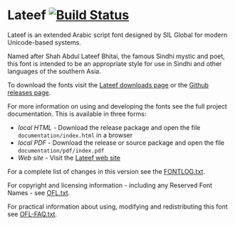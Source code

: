 # Lateef [![Build Status](https://build.palaso.org/app/rest/builds/buildType:Fonts_Lateef/statusIcon)](https://build.palaso.org/viewType.html?buildTypeId=Fonts_Lateef&guest=1)  

Lateef is an extended Arabic script font designed by SIL Global for modern Unicode-based systems.

Named after Shah Abdul Lateef Bhitai, the famous Sindhi mystic and poet, this font is intended to be an appropriate style for use in Sindhi and other languages of the southern Asia.

To download the fonts visit the [Lateef downloads page](https://software.sil.org/lateef/download/) or the [Github releases page](https://github.com/silnrsi/font-lateef/releases).

For more information on using and developing the fonts see the full project documentation. This is available in three forms:

- *local HTML* - Download the release package and open the file `documentation/index.html` in a browser
- *local PDF* - Download the release or source package and open the file `documentation/pdf/index.pdf`
- *Web site* - Visit the [Lateef web site](https://software.sil.org/lateef) 

For a complete list of changes in this version see the [FONTLOG.txt](FONTLOG.txt).

For copyright and licensing information - including any Reserved Font Names - see [OFL.txt](OFL.txt).

For practical information about using, modifying and redistributing this font see [OFL-FAQ.txt](OFL-FAQ.txt).
